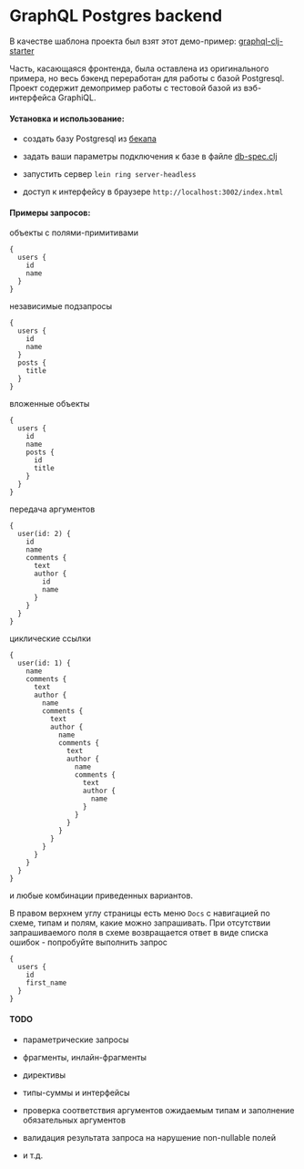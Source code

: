 # GraphQL Postgres backend

В качестве шаблона проекта был взят этот демо-пример: [graphql-clj-starter](https://github.com/tendant/graphql-clj-starter)

Часть, касающаяся фронтенда, была оставлена из оригинального примера, но весь бэкенд переработан для работы с базой Postgresql. Проект содержит демопример работы с тестовой базой из вэб-интерфейса GraphiQL.

#### Установка и использование:

- создать базу Postgresql из [бекапа](https://github.com/Ivana-/GraphQL-Postgres-backend-test-2/blob/master/db_backup/)

- задать ваши параметры подключения к базе в файле [db-spec.clj](https://github.com/Ivana-/GraphQL-Postgres-backend-test-2/blob/master/src/graphql_postgres_clj/db-spec.clj)

- запустить сервер `lein ring server-headless`

- доступ к интерфейсу в браузере `http://localhost:3002/index.html`

#### Примеры запросов:

объекты с полями-примитивами

```
{
  users {
    id
    name
  }
}
```

независимые подзапросы

```
{
  users {
    id
    name
  }
  posts {
    title
  }
}
```

вложенные объекты

```
{
  users {
    id
    name
    posts {
      id
      title
    }
  }
}
```

передача аргументов

```
{
  user(id: 2) {
    id
    name
    comments {
      text
      author {
        id
        name
      }
    }
  }
}
```

циклические ссылки

```
{
  user(id: 1) {
    name
    comments {
      text
      author {
        name
        comments {
          text
          author {
            name
            comments {
              text
              author {
                name
                comments {
                  text
                  author {
                    name
                  }
                }
              }
            }
          }
        }
      }
    }
  }
}
```

и любые комбинации приведенных вариантов.

В правом верхнем углу страницы есть меню `Docs` с навигацией по схеме, типам и полям, какие можно запрашивать. При отсутствии запрашиваемого поля в схеме возвращается ответ в виде списка ошибок - попробуйте выполнить запрос

```
{
  users {
    id
    first_name
  }
}
```

#### TODO

- параметрические запросы

- фрагменты, инлайн-фрагменты

- директивы

- типы-суммы и интерфейсы

- проверка соответствия аргументов ожидаемым типам и заполнение обязательных аргументов

- валидация результата запроса на нарушение non-nullable полей

- и т.д.
